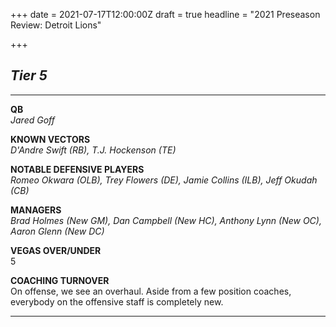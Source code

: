 +++
date = 2021-07-17T12:00:00Z
draft = true
headline = "2021 Preseason Review: Detroit Lions"

+++
## _Tier 5_

***

**QB**  
_Jared Goff_

**KNOWN VECTORS**  
_D'Andre Swift (RB), T.J. Hockenson (TE)_

**NOTABLE DEFENSIVE PLAYERS**  
_Romeo Okwara (OLB), Trey Flowers (DE), Jamie Collins (ILB), Jeff Okudah (CB)_

**MANAGERS**  
_Brad Holmes (New GM), Dan Campbell (New HC), Anthony Lynn (New OC), Aaron Glenn (New DC)_

**VEGAS OVER/UNDER**  
5

**COACHING TURNOVER**  
On offense, we see an overhaul. Aside from a few position coaches, everybody on the offensive staff is completely new.

***